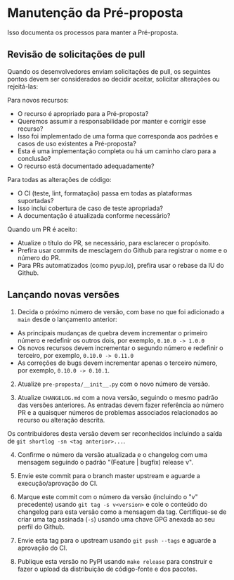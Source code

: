 # Manutenção da Pré-proposta

Isso documenta os processos para manter a Pré-proposta.

## Revisão de solicitações de pull

Quando os desenvolvedores enviam solicitações de pull, os seguintes pontos devem ser considerados
ao decidir aceitar, solicitar alterações ou rejeitá-las:

Para novos recursos:

* O recurso é apropriado para a Pré-proposta?
* Queremos assumir a responsabilidade por manter e corrigir esse recurso?
* Isso foi implementado de uma forma que corresponda aos padrões e casos de uso existentes a Pré-proposta?
* Esta é uma implementação completa ou há um caminho claro para a conclusão?
* O recurso está documentado adequadamente?

Para todas as alterações de código:

* O CI (teste, lint, formatação) passa em todas as plataformas suportadas?
* Isso inclui cobertura de caso de teste apropriada?
* A documentação é atualizada conforme necessário?

Quando um PR é aceito:

* Atualize o título do PR, se necessário, para esclarecer o propósito.
* Prefira usar commits de mesclagem do Github para registrar o nome e o número do PR.
* Para PRs automatizados (como pyup.io), prefira usar o rebase da IU do Github.

## Lançando novas versões

1. Decida o próximo número de versão, com base no que foi adicionado a `main`
desde o lançamento anterior:

* As principais mudanças de quebra devem incrementar o primeiro número e redefinir os outros
dois, por exemplo, `0.10.0 -> 1.0.0`
* Os novos recursos devem incrementar o segundo número e redefinir o terceiro,
por exemplo, `0.10.0 -> 0.11.0`
* As correções de bugs devem incrementar apenas o terceiro número, por exemplo, `0.10.0 -> 0.10.1`.

2. Atualize `pre-proposta/__init__.py` com o novo número de versão.

3. Atualize `CHANGELOG.md` com a nova versão, seguindo o mesmo padrão das
versões anteriores. As entradas devem fazer referência ao número PR e a quaisquer
números de problemas associados relacionados ao recurso ou alteração descrita.

Os contribuidores desta versão devem ser reconhecidos incluindo a saída
de `git shortlog -sn <tag anterior>...`.

4. Confirme o número da versão atualizada e o changelog com uma mensagem seguindo
o padrão "(Feature | bugfix) release v<version>".

5. Envie este commit para o branch master upstream e aguarde a execução/aprovação do CI.

6. Marque este commit com o número da versão (incluindo o "v" precedente)
usando `git tag -s v<version>` e cole o conteúdo do changelog
para esta versão como a mensagem da tag. Certifique-se de criar uma tag assinada (`-s`)
usando uma chave GPG anexada ao seu perfil do Github.

7. Envie esta tag para o upstream usando `git push --tags` e aguarde a aprovação do CI.

8. Publique esta versão no PyPI usando `make release` para construir e fazer o upload da distribuição de código-fonte e dos pacotes.
